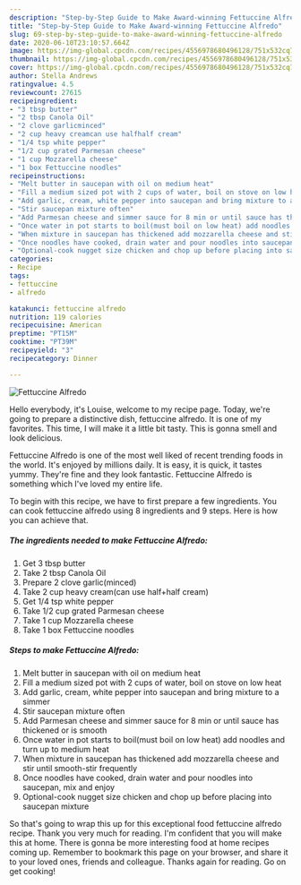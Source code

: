 ```yaml
---
description: "Step-by-Step Guide to Make Award-winning Fettuccine Alfredo"
title: "Step-by-Step Guide to Make Award-winning Fettuccine Alfredo"
slug: 69-step-by-step-guide-to-make-award-winning-fettuccine-alfredo
date: 2020-06-10T23:10:57.664Z
image: https://img-global.cpcdn.com/recipes/4556978680496128/751x532cq70/fettuccine-alfredo-recipe-main-photo.jpg
thumbnail: https://img-global.cpcdn.com/recipes/4556978680496128/751x532cq70/fettuccine-alfredo-recipe-main-photo.jpg
cover: https://img-global.cpcdn.com/recipes/4556978680496128/751x532cq70/fettuccine-alfredo-recipe-main-photo.jpg
author: Stella Andrews
ratingvalue: 4.5
reviewcount: 27615
recipeingredient:
- "3 tbsp butter"
- "2 tbsp Canola Oil"
- "2 clove garlicminced"
- "2 cup heavy creamcan use halfhalf cream"
- "1/4 tsp white pepper"
- "1/2 cup grated Parmesan cheese"
- "1 cup Mozzarella cheese"
- "1 box Fettuccine noodles"
recipeinstructions:
- "Melt butter in saucepan with oil on medium heat"
- "Fill a medium sized pot with 2 cups of water, boil on stove on low heat"
- "Add garlic, cream, white pepper into saucepan and bring mixture to a simmer"
- "Stir saucepan mixture often"
- "Add Parmesan cheese and simmer sauce for 8 min or until sauce has thickened or is smooth"
- "Once water in pot starts to boil(must boil on low heat) add noodles and turn up to medium heat"
- "When mixture in saucepan has thickened add mozzarella cheese and stir until smooth-stir frequently"
- "Once noodles have cooked, drain water and pour noodles into saucepan, mix and enjoy"
- "Optional-cook nugget size chicken and chop up before placing into saucepan mixture"
categories:
- Recipe
tags:
- fettuccine
- alfredo

katakunci: fettuccine alfredo 
nutrition: 119 calories
recipecuisine: American
preptime: "PT15M"
cooktime: "PT39M"
recipeyield: "3"
recipecategory: Dinner

---
```



![Fettuccine Alfredo](https://img-global.cpcdn.com/recipes/4556978680496128/751x532cq70/fettuccine-alfredo-recipe-main-photo.jpg)

Hello everybody, it's Louise, welcome to my recipe page. Today, we're going to prepare a distinctive dish, fettuccine alfredo. It is one of my favorites. This time, I will make it a little bit tasty. This is gonna smell and look delicious.



Fettuccine Alfredo is one of the most well liked of recent trending foods in the world. It's enjoyed by millions daily. It is easy, it is quick, it tastes yummy. They're fine and they look fantastic. Fettuccine Alfredo is something which I've loved my entire life.


To begin with this recipe, we have to first prepare a few ingredients. You can cook fettuccine alfredo using 8 ingredients and 9 steps. Here is how you can achieve that.

<!--inarticleads1-->

##### The ingredients needed to make Fettuccine Alfredo:

1. Get 3 tbsp butter
1. Take 2 tbsp Canola Oil
1. Prepare 2 clove garlic(minced)
1. Take 2 cup heavy cream(can use half+half cream)
1. Get 1/4 tsp white pepper
1. Take 1/2 cup grated Parmesan cheese
1. Take 1 cup Mozzarella cheese
1. Take 1 box Fettuccine noodles




<!--inarticleads2-->

##### Steps to make Fettuccine Alfredo:

1. Melt butter in saucepan with oil on medium heat
1. Fill a medium sized pot with 2 cups of water, boil on stove on low heat
1. Add garlic, cream, white pepper into saucepan and bring mixture to a simmer
1. Stir saucepan mixture often
1. Add Parmesan cheese and simmer sauce for 8 min or until sauce has thickened or is smooth
1. Once water in pot starts to boil(must boil on low heat) add noodles and turn up to medium heat
1. When mixture in saucepan has thickened add mozzarella cheese and stir until smooth-stir frequently
1. Once noodles have cooked, drain water and pour noodles into saucepan, mix and enjoy
1. Optional-cook nugget size chicken and chop up before placing into saucepan mixture




So that's going to wrap this up for this exceptional food fettuccine alfredo recipe. Thank you very much for reading. I'm confident that you will make this at home. There is gonna be more interesting food at home recipes coming up. Remember to bookmark this page on your browser, and share it to your loved ones, friends and colleague. Thanks again for reading. Go on get cooking!
